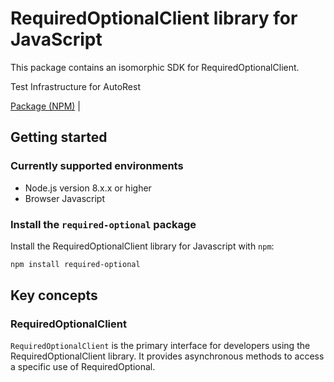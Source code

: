 # RequiredOptionalClient library for JavaScript

This package contains an isomorphic SDK for RequiredOptionalClient.

Test Infrastructure for AutoRest

[Package (NPM)](https://www.npmjs.com/package/required-optional) |

## Getting started

### Currently supported environments

- Node.js version 8.x.x or higher
- Browser Javascript


### Install the `required-optional` package

Install the RequiredOptionalClient library for Javascript with `npm`:

```bash
npm install required-optional
```


## Key concepts

### RequiredOptionalClient

`RequiredOptionalClient` is the primary interface for developers using the RequiredOptionalClient library. It provides asynchronous methods to access a specific use of RequiredOptional.